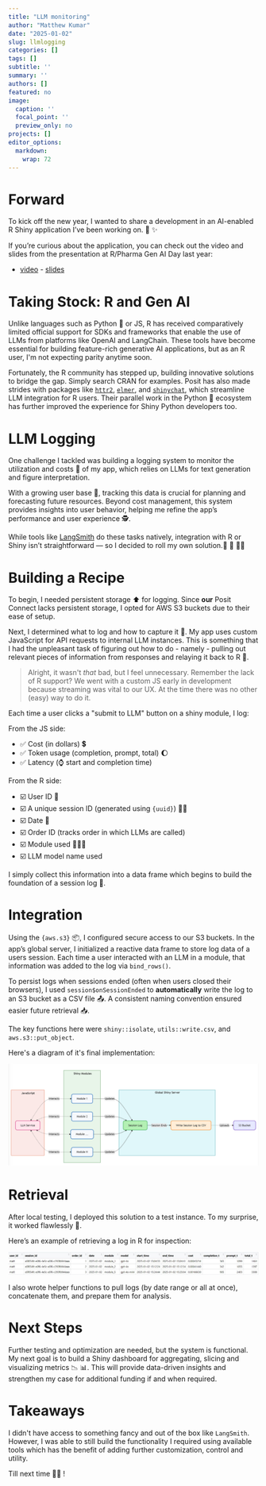 ```yaml
---
title: "LLM monitoring"
author: "Matthew Kumar"
date: "2025-01-02"
slug: llmlogging
categories: []
tags: []
subtitle: ''
summary: ''
authors: []
featured: no
image:
  caption: ''
  focal_point: ''
  preview_only: no
projects: []
editor_options:
  markdown:
    wrap: 72
---
```


# Forward

To kick off the new year, I wanted to share a development in an AI-enabled R Shiny application I’ve been working on. 🍾 ✨

If you’re curious about the application, you can check out the video and slides from the presentation at R/Pharma Gen AI Day last year:

- [video](https://www.youtube.com/watch?app=desktop&v=0XDVYdyuNGc&ab_channel=RinPharma) - [slides](https://github.com/mattkumar/blog/raw/main/content/event/rpharma/NarromaticAI.pdf) 

# Taking Stock: R and Gen AI

Unlike languages such as Python 🐍 or JS, R has received comparatively limited official support for SDKs and frameworks that enable the use of LLMs from platforms like OpenAI and LangChain. These tools have become essential for building feature-rich generative AI applications, but as an R user, I'm not expecting parity anytime soon.

Fortunately, the R community has stepped up, building innovative solutions to bridge the gap. Simply search CRAN for examples. Posit has also made strides with packages like [`httr2`](https://httr2.r-lib.org/), [`elmer`](https://ellmer.tidyverse.org/), and [`shinychat`](https://posit-dev.github.io/shinychat/), which streamline LLM integration for R users. Their parallel work in the Python 🐍 ecosystem has further improved the experience for Shiny Python developers too.

# LLM Logging

One challenge I tackled was building a logging system to monitor the utilization and costs 🤑 of my app, which relies on LLMs for text generation and figure interpretation. 

With a growing user base 👥, tracking this data is crucial for planning and forecasting future resources. Beyond cost management, this system provides insights into user behavior, helping me refine the app’s performance and user experience 🕵.

While tools like [LangSmith](https://www.langchain.com/langsmith) do these tasks natively, integration with R or Shiny isn’t straightforward — so I decided to roll my own solution.👷 🔨 👨‍🔧


# Building a Recipe

To begin, I needed persistent storage ⬆️ for logging. Since **our** Posit Connect lacks persistent storage, I opted for AWS S3 buckets due to their ease of setup.

Next, I determined what to log and how to capture it 🤔. My app uses custom JavaScript for API requests to internal LLM instances. This is something that I had the unpleasant task of figuring out how to do - namely - pulling out relevant pieces of information from responses and relaying it back to R 🔄. 

> Alright, it wasn't *that* bad, but I feel unnecessary. Remember the lack of R support? We went with a custom JS early in development because streaming was vital to our UX. At the time there was no other (easy) way to do it. 

Each time a user clicks a "submit to LLM" button on a shiny module, I log:

From the JS side:

- ✅ Cost (in dollars) 💲
- ✅ Token usage (completion, prompt, total) 🌔
- ✅ Latency (⌚️ start and completion time)

From the R side:

- ☑️ User ID 👤
- ☑️ A unique session ID (generated using `{uuid}`) 🐾🐾
- ☑️ Date 📅
- ☑️ Order ID (tracks order in which LLMs are called)
- ☑️ Module used 📗📘📙
- ☑️ LLM model name used

I simply collect this information into a data frame which begins to build the foundation of a session log 📝.

# Integration

Using the `{aws.s3}` 📦, I configured secure access to our S3 buckets. In the app’s global server, I initialized a reactive data frame to store log data of a users session. Each time a user interacted with an LLM in a module, that information was added to the log via `bind_rows()`.

To persist logs when sessions ended (often when users closed their browsers), I used `session$onSessionEnded` to **automatically** write the log to an S3 bucket as a CSV file 📤. A consistent naming convention ensured easier future retrieval 📥. 

The key functions here were `shiny::isolate`, `utils::write.csv`, and `aws.s3::put_object`.

Here's a diagram of it's final implementation:

![problem](https://github.com/mattkumar/shinysave/blob/main/map.png?raw=true)
# Retrieval 

After local testing, I deployed this solution to a test instance. To my surprise, it worked flawlessly 🤩.

Here’s an example of retrieving a log in R for inspection:

![problem](https://github.com/mattkumar/shinysave/blob/main/snapshot.jpg?raw=true)

I also wrote helper functions to pull logs (by date range or all at once), concatenate them, and prepare them for analysis.

# Next Steps

Further testing and optimization are needed, but the system is functional. My next goal is to build a Shiny dashboard for aggregating, slicing and visualizing metrics 📉 📊. This will provide data-driven insights and strengthen my case for additional funding if and when required.

# Takeaways

I didn't have access to something fancy and out of the box like `LangSmith`. However, I was able to still build the functionality I required using available tools which has the benefit of adding further customization, control and utility.

Till next time 🍻🙏 !




